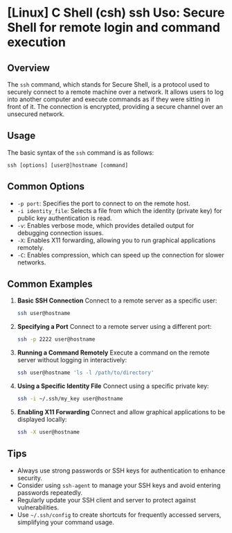 # [Linux] C Shell (csh) ssh Uso: Secure Shell for remote login and command execution

## Overview
The `ssh` command, which stands for Secure Shell, is a protocol used to securely connect to a remote machine over a network. It allows users to log into another computer and execute commands as if they were sitting in front of it. The connection is encrypted, providing a secure channel over an unsecured network.

## Usage
The basic syntax of the `ssh` command is as follows:

```
ssh [options] [user@]hostname [command]
```

## Common Options
- `-p port`: Specifies the port to connect to on the remote host.
- `-i identity_file`: Selects a file from which the identity (private key) for public key authentication is read.
- `-v`: Enables verbose mode, which provides detailed output for debugging connection issues.
- `-X`: Enables X11 forwarding, allowing you to run graphical applications remotely.
- `-C`: Enables compression, which can speed up the connection for slower networks.

## Common Examples
1. **Basic SSH Connection**
   Connect to a remote server as a specific user:
   ```bash
   ssh user@hostname
   ```

2. **Specifying a Port**
   Connect to a remote server using a different port:
   ```bash
   ssh -p 2222 user@hostname
   ```

3. **Running a Command Remotely**
   Execute a command on the remote server without logging in interactively:
   ```bash
   ssh user@hostname 'ls -l /path/to/directory'
   ```

4. **Using a Specific Identity File**
   Connect using a specific private key:
   ```bash
   ssh -i ~/.ssh/my_key user@hostname
   ```

5. **Enabling X11 Forwarding**
   Connect and allow graphical applications to be displayed locally:
   ```bash
   ssh -X user@hostname
   ```

## Tips
- Always use strong passwords or SSH keys for authentication to enhance security.
- Consider using `ssh-agent` to manage your SSH keys and avoid entering passwords repeatedly.
- Regularly update your SSH client and server to protect against vulnerabilities.
- Use `~/.ssh/config` to create shortcuts for frequently accessed servers, simplifying your command usage.